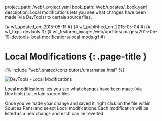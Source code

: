 project_path: /web/_project.yaml book_path: /web/updates/_book.yaml description: Local modifications lets you see what changes have been made (via DevTools) to certain source files.

{# wf_updated_on: 2015-05-19 #} {# wf_published_on: 2015-05-04 #} {# wf_tags: devtools #} {# wf_featured_image: /web/updates/images/2015-05-19-devtools-local-modifications/local-mods.gif #}

# Local Modifications {: .page-title }

{% include "web/_shared/contributors/umarhansa.html" %}

<img src="/web/updates/images/2015-05-19-devtools-local-modifications/local-mods.gif" alt="DevTools - Local Modifications" />

Local modifications lets you see what changes have been made (via DevTools) to certain source files.

Once you've made your change and saved it, right click on the file within Sources Panel and select Local modifications. Each modification will be listed as a new change and each can be reverted.